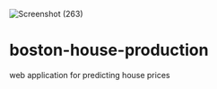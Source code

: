 ![Screenshot (263)](https://user-images.githubusercontent.com/70314729/113679441-6288bf80-96dd-11eb-96f7-218f1963b7ef.png)
# boston-house-production
web application for predicting house prices
